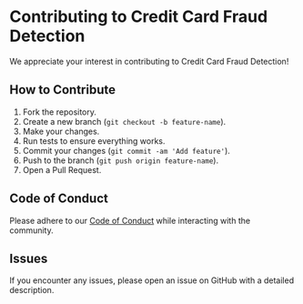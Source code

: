 # Contributing to Credit Card Fraud Detection

We appreciate your interest in contributing to Credit Card Fraud Detection!

## How to Contribute

1. Fork the repository.
2. Create a new branch (`git checkout -b feature-name`).
3. Make your changes.
4. Run tests to ensure everything works.
5. Commit your changes (`git commit -am 'Add feature'`).
6. Push to the branch (`git push origin feature-name`).
7. Open a Pull Request.

## Code of Conduct

Please adhere to our [Code of Conduct](CODE_OF_CONDUCT.md) while interacting with the community.

## Issues

If you encounter any issues, please open an issue on GitHub with a detailed description.